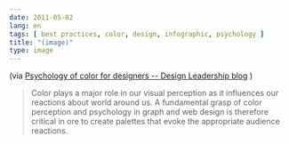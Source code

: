 ```yaml
---
date: 2011-05-02
lang: en
tags: [ best practices, color, design, infographic, psychology ]
title: "(image)"
type: image
---
```


(via [Psychology of color for designers -- Design Leadership
blog](http://dorsian.posterous.com/psychology-of-color-for-designers) )

> Color plays a major role in our visual perception as it influences our
> reactions about world around us. A fundamental grasp of color
> perception and psychology in graph and web design is therefore
> critical in ore to create palettes that evoke the appropriate audience
> reactions.

